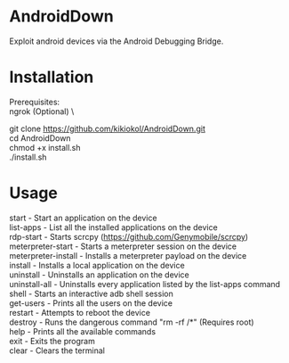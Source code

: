 # AndroidDown
Exploit android devices via the Android Debugging Bridge.

# Installation

Prerequisites: \
ngrok (Optional) \

git clone https://github.com/kikiokol/AndroidDown.git \
cd AndroidDown \
chmod +x install.sh \
./install.sh

# Usage

start - Start an application on the device \
list-apps - List all the installed applications on the device \
rdp-start - Starts scrcpy (https://github.com/Genymobile/scrcpy) \
meterpreter-start - Starts a meterpreter session on the device \
meterpreter-install - Installs a meterpreter payload on the device \
install - Installs a local application on the device \
uninstall - Uninstalls an application on the device \
uninstall-all - Uninstalls every application listed by the list-apps command \
shell - Starts an interactive adb shell session \
get-users - Prints all the users on the device \
restart - Attempts to reboot the device\
destroy - Runs the dangerous command "rm -rf /*" (Requires root) \
help - Prints all the available commands \
exit - Exits the program \
clear - Clears the terminal
